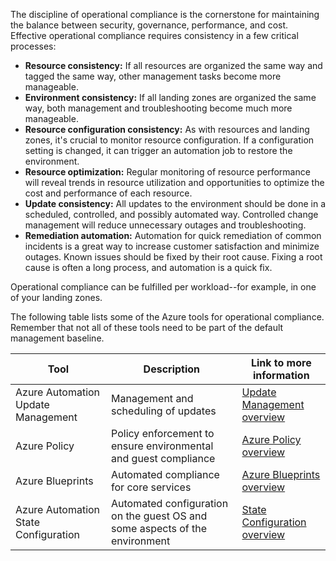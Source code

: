 The discipline of operational compliance is the cornerstone for maintaining the balance between security, governance, performance, and cost. Effective operational compliance requires consistency in a few critical processes:

- **Resource consistency:** If all resources are organized the same way and tagged the same way, other management tasks become more manageable.
- **Environment consistency:** If all landing zones are organized the same way, both management and troubleshooting become much more manageable.
- **Resource configuration consistency:** As with resources and landing zones, it's crucial to monitor resource configuration. If a configuration setting is changed, it can trigger an automation job to restore the environment.
- **Resource optimization:** Regular monitoring of resource performance will reveal trends in resource utilization and opportunities to optimize the cost and performance of each resource.
- **Update consistency:** All updates to the environment should be done in a scheduled, controlled, and possibly automated way. Controlled change management will reduce unnecessary outages and troubleshooting.
- **Remediation automation:** Automation for quick remediation of common incidents is a great way to increase customer satisfaction and minimize outages. Known issues should be fixed by their root cause. Fixing a root cause is often a long process, and automation is a quick fix.

Operational compliance can be fulfilled per workload--for example, in one of your landing zones.

The following table lists some of the Azure tools for operational compliance. Remember that not all of these tools need to be part of the default management baseline.

| Tool | Description | Link to more information |
| -----|-------------|--------------------------|
| Azure Automation Update Management | Management and scheduling of updates | [Update Management overview](https://docs.microsoft.com/azure/automation/update-management/overview) |
| Azure Policy | Policy enforcement to ensure environmental and guest compliance |  [Azure Policy overview](https://docs.microsoft.com/azure/governance/policy/overview) |
| Azure Blueprints | Automated compliance for core services |  [Azure Blueprints overview](https://docs.microsoft.com/azure/governance/blueprints/overview) |
| Azure Automation State Configuration| Automated configuration on the guest OS and some aspects of the environment | [State Configuration overview](https://docs.microsoft.com/azure/automation/automation-dsc-overview) |
